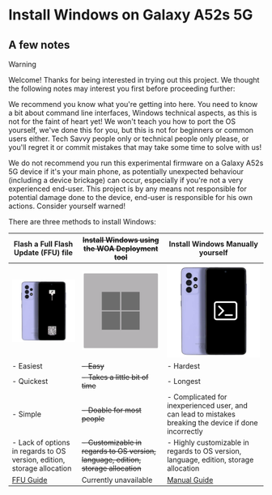# Install Windows on Galaxy A52s 5G

## A few notes

> [!WARNING]
> Welcome! Thanks for being interested in trying out this project. We thought the following notes may interest you first before proceeding further:
>
> We recommend you know what you're getting into here. You need to know a bit about command line interfaces, Windows technical aspects, as this is not for the faint of heart yet! We won't teach you how to port the OS yourself, we've done this for you, but this is not for beginners or common users either. Tech Savvy people only or technical people only please, or you'll regret it or commit mistakes that may take some time to solve with us!
>
> We do not recommend you run this experimental firmware on a Galaxy A52s 5G device if it's your main phone, as potentially unexpected behaviour (including a device brickage) can occur, especially if you're not a very experienced end-user. This project is by any means not responsible for potential damage done to the device, end-user is responsible for his own actions. Consider yourself warned! 

There are three methods to install Windows:

| **Flash a Full Flash Update (FFU) file**                                                                       | ~~**Install Windows using the WOA Deployment tool**~~                                                              |  **Install Windows Manually yourself**                                                                         |
|----------------------------------------------------------------------------------------------------------------|--------------------------------------------------------------------------------------------------------------------|----------------------------------------------------------------------------------------------------------------|
| <a href="FFU-Guide/FlashingFFU.md"><img src="images/A52s-FFU.png" width="200"></a>                             | <img src="images/A52s-WOA-Device-Manager.png" width="200">                                                         | <a href="ManualGuide/InstallWindowsManually.md"><img src="images/A52s-Manual.png" width="200"></a>             |
| - Easiest                                                                                                      | ~~- Easy~~                                                                                                         | - Hardest                                                                                                      |
| - Quickest                                                                                                     | ~~- Takes a little bit of time~~                                                                                   | - Longest                                                                                                      |
| - Simple                                                                                                       | ~~- Doable for most people~~                                                                                       | - Complicated for inexperienced user, and can lead to mistakes breaking the device if done incorrectly         |
| - Lack of options in regards to OS version, edition, storage allocation                                        | ~~- Customizable in regards to OS version, language, edition, storage allocation~~                                 | - Highly customizable in regards to OS version, language, edition, storage allocation                          |
| [FFU Guide](FFU-Guide/FlashingFFU.md)                                                                          | Currently unavailable                                                                                              | [Manual Guide](Manual-Guide/InstallWindowsManually.md)                                                          |
